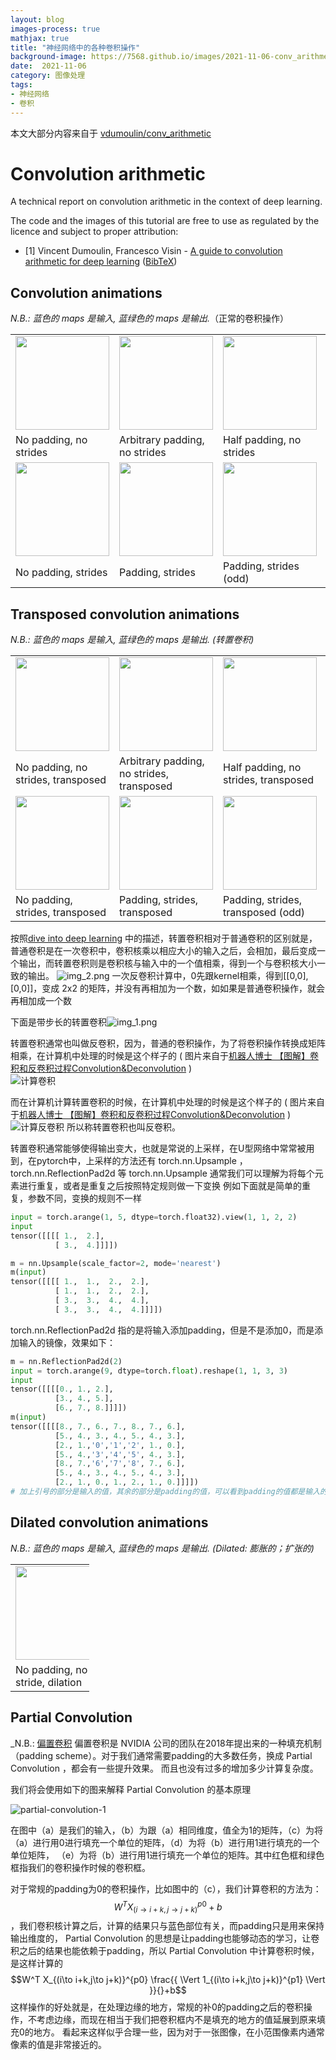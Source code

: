 ```yaml
---
layout: blog
images-process: true
mathjax: true
title: "神经网络中的各种卷积操作"
background-image: https://7568.github.io/images/2021-11-06-conv_arithmetic/no_padding_no_strides.gif
date:  2021-11-06
category: 图像处理
tags:
- 神经网络
- 卷积
---
```


[partial-convolution-1]:https://7568.github.io/images/2021-11-06-conv_arithmetic/partial-convolution-1.png


本文大部分内容来自于 [vdumoulin/conv_arithmetic](https://github.com/vdumoulin/conv_arithmetic/blob/master/README.md) 

# Convolution arithmetic

A technical report on convolution arithmetic in the context of deep learning.

The code and the images of this tutorial are free to use as regulated by the 
licence and subject to proper attribution:

* \[1\] Vincent Dumoulin, Francesco Visin - [A guide to convolution arithmetic
  for deep learning](https://arxiv.org/abs/1603.07285)
  ([BibTeX](https://gist.github.com/fvisin/165ca9935392fa9600a6c94664a01214))

## Convolution animations

_N.B.: 蓝色的 maps 是输入, 蓝绿色的 maps 是输出._（正常的卷积操作）

<table style="width:100%; table-layout:fixed;">
  <tr>
    <td><img width="150px" src="https://7568.github.io/images/2021-11-06-conv_arithmetic/no_padding_no_strides.gif"></td>
    <td><img width="150px" src="https://7568.github.io/images/2021-11-06-conv_arithmetic/arbitrary_padding_no_strides.gif"></td>
    <td><img width="150px" src="https://7568.github.io/images/2021-11-06-conv_arithmetic/same_padding_no_strides.gif"></td>
    <td><img width="150px" src="https://7568.github.io/images/2021-11-06-conv_arithmetic/full_padding_no_strides.gif"></td>
  </tr>
  <tr>
    <td>No padding, no strides</td>
    <td>Arbitrary padding, no strides</td>
    <td>Half padding, no strides</td>
    <td>Full padding, no strides</td>
  </tr>
  <tr>
    <td><img width="150px" src="https://7568.github.io/images/2021-11-06-conv_arithmetic/no_padding_strides.gif"></td>
    <td><img width="150px" src="https://7568.github.io/images/2021-11-06-conv_arithmetic/padding_strides.gif"></td>
    <td><img width="150px" src="https://7568.github.io/images/2021-11-06-conv_arithmetic/padding_strides_odd.gif"></td>
    <td></td>
  </tr>
  <tr>
    <td>No padding, strides</td>
    <td>Padding, strides</td>
    <td>Padding, strides (odd)</td>
    <td></td>
  </tr>
</table>

## Transposed convolution animations

_N.B.: 蓝色的 maps 是输入, 蓝绿色的 maps 是输出. (转置卷积)_

<table style="width:100%; table-layout:fixed;">
  <tr>
    <td><img width="150px" src="https://7568.github.io/images/2021-11-06-conv_arithmetic/no_padding_no_strides_transposed.png"></td>
    <td><img width="150px" src="https://7568.github.io/images/2021-11-06-conv_arithmetic/arbitrary_padding_no_strides_transposed.gif"></td>
    <td><img width="150px" src="https://7568.github.io/images/2021-11-06-conv_arithmetic/same_padding_no_strides_transposed.gif"></td>
    <td><img width="150px" src="https://7568.github.io/images/2021-11-06-conv_arithmetic/full_padding_no_strides_transposed.gif"></td>
  </tr>
  <tr>
    <td>No padding, no strides, transposed</td>
    <td>Arbitrary padding, no strides, transposed</td>
    <td>Half padding, no strides, transposed</td>
    <td>Full padding, no strides, transposed</td>
  </tr>
  <tr>
    <td><img width="150px" src="https://7568.github.io/images/2021-11-06-conv_arithmetic/no_padding_strides_transposed.gif"></td>
    <td><img width="150px" src="https://7568.github.io/images/2021-11-06-conv_arithmetic/padding_strides_transposed.gif"></td>
    <td><img width="150px" src="https://7568.github.io/images/2021-11-06-conv_arithmetic/padding_strides_odd_transposed.gif"></td>
    <td></td>
  </tr>
  <tr>
    <td>No padding, strides, transposed</td>
    <td>Padding, strides, transposed</td>
    <td>Padding, strides, transposed (odd)</td>
    <td></td>
  </tr>
</table>

按照[dive into deep learning](https://d2l.ai/chapter_computer-vision/transposed-conv.html) 中的描述，转置卷积相对于普通卷积的区别就是，普通卷积是在一次卷积中，卷积核乘以相应大小的输入之后，会相加，最后变成一个输出，而转置卷积则是卷积核与输入中的一个值相乘，得到一个与卷积核大小一致的输出。
![img_2.png](https://7568.github.io/images/2021-11-06-conv_arithmetic/transposed-convolution.png)
一次反卷积计算中，0先跟kernel相乘，得到[[0,0],[0,0]]，变成 2x2 的矩阵，并没有再相加为一个数，如如果是普通卷积操作，就会再相加成一个数

下面是带步长的转置卷积![img_1.png](https://7568.github.io/images/2021-11-06-conv_arithmetic/transposed_convolution_with_stride_2.png)

转置卷积通常也叫做反卷积，因为，普通的卷积操作，为了将卷积操作转换成矩阵相乘，在计算机中处理的时候是这个样子的 ( 图片来自于[机器人博士 【图解】卷积和反卷积过程Convolution&Deconvolution](https://zhuanlan.zhihu.com/p/52407509) )  
![计算卷积](https://7568.github.io/images/2021-11-06-conv_arithmetic/convolution_in_conputation.png)

而在计算机计算转置卷积的时候，在计算机中处理的时候是这个样子的  ( 图片来自于[机器人博士 【图解】卷积和反卷积过程Convolution&Deconvolution](https://zhuanlan.zhihu.com/p/52407509) )  
![计算反卷积](https://7568.github.io/images/2021-11-06-conv_arithmetic/transposed_convolution_conputation.png)
所以称转置卷积也叫反卷积。

转置卷积通常能够使得输出变大，也就是常说的上采样，在U型网络中常常被用到，在pytorch中，上采样的方法还有 torch.nn.Upsample ，torch.nn.ReflectionPad2d 等
torch.nn.Upsample 通常我们可以理解为将每个元素进行重复，或者是重复之后按照特定规则做一下变换
例如下面就是简单的重复，参数不同，变换的规则不一样
```python
input = torch.arange(1, 5, dtype=torch.float32).view(1, 1, 2, 2)
input
tensor([[[[ 1.,  2.],
          [ 3.,  4.]]]])

m = nn.Upsample(scale_factor=2, mode='nearest')
m(input)
tensor([[[[ 1.,  1.,  2.,  2.],
          [ 1.,  1.,  2.,  2.],
          [ 3.,  3.,  4.,  4.],
          [ 3.,  3.,  4.,  4.]]]])
```

torch.nn.ReflectionPad2d 指的是将输入添加padding，但是不是添加0，而是添加输入的镜像，效果如下：
```python
m = nn.ReflectionPad2d(2)
input = torch.arange(9, dtype=torch.float).reshape(1, 1, 3, 3)
input
tensor([[[[0., 1., 2.],
          [3., 4., 5.],
          [6., 7., 8.]]]])
m(input)
tensor([[[[8., 7., 6., 7., 8., 7., 6.],
          [5., 4., 3., 4., 5., 4., 3.],
          [2., 1.,'0','1','2', 1., 0.],
          [5., 4.,'3','4','5', 4., 3.],
          [8., 7.,'6','7','8', 7., 6.],
          [5., 4., 3., 4., 5., 4., 3.],
          [2., 1., 0., 1., 2., 1., 0.]]]])
# 加上引号的部分是输入的值，其余的部分是padding的值，可以看到padding的值都是输入的镜像
```

## Dilated convolution animations

_N.B.: 蓝色的 maps 是输入, 蓝绿色的 maps 是输出. (Dilated: 膨胀的；扩张的)_

<table style="width:25%; table-layout:fixed;">
  <tr>
    <td><img width="150px" src="https://7568.github.io/images/2021-11-06-conv_arithmetic/dilation.gif"></td>
  </tr>
  <tr>
    <td>No padding, no stride, dilation</td>
  </tr>
</table>

## Partial Convolution 

_N.B.:  [偏置卷积](https://arxiv.org/pdf/1811.11718.pdf) 
偏置卷积是 NVIDIA 公司的团队在2018年提出来的一种填充机制（padding scheme）。对于我们通常需要padding的大多数任务，换成 Partial Convolution ，都会有一些提升效果。
而且也没有过多的增加多少计算复杂度。

我们将会使用如下的图来解释 Partial Convolution 的基本原理

![partial-convolution-1]

在图中（a）是我们的输入，（b）为跟（a）相同维度，值全为1的矩阵，（c）为将（a）进行用0进行填充一个单位的矩阵，（d）为将（b）进行用1进行填充的一个单位矩阵，
（e）为将（b）进行用1进行填充一个单位的矩阵。其中红色框和绿色框指我们的卷积操作时候的卷积框。

对于常规的padding为0的卷积操作，比如图中的（c），我们计算卷积的方法为：
$$W^T X_{(i\to i+k,j\to j+k)}^{p0}+b $$
，我们卷积核计算之后，计算的结果只与蓝色部位有关，而padding只是用来保持输出维度的，
Partial Convolution 的思想是让padding也能够动态的学习，让卷积之后的结果也能依赖于padding，所以 Partial Convolution 中计算卷积时候，是这样计算的
$$W^T X_{(i\to i+k,j\to j+k)}^{p0} \frac{{ \Vert 1_{(i\to i+k,j\to j+k)}^{p1} \Vert }}{}+b$$
这样操作的好处就是，在处理边缘的地方，常规的补0的padding之后的卷积操作，不考虑边缘，而现在相当于我们把卷积框内不是填充的地方的值延展到原来填充0的地方。
看起来这样似乎合理一些，因为对于一张图像，在小范围像素内通常像素的值是非常接近的。
